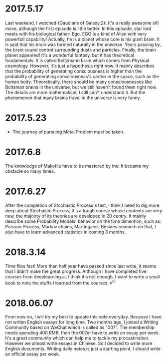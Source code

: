 # 2017.5.17 #

Last weekend, I watched 《Gaudians of Galaxy:2》. It's a really awesome sifi move, although the first episode is little better. In this episode, star lord meets with his biological father: Ego. EGO is a kind of Alien with very powerfull capability! Actually, he is a planet whose core is his giant brain. It is said that his brain was formed naturally in the universe. Years passing by, the brain cound control surrounding dusts and particles. Finally, the brain planet appeared! It's a wonderful fantasy, but it has theoretical fundamentals. It is called Boltzmann brain which comes from Physical cosmology. However, it's just a hypothesis right now. It mainly describes that the probability of generating consciousness is higher than the probability of generating consciousness's carrier in the space, such as the human body. Theoretically, there should be many consciousnesses like Boltsman brains in the universe, but we still haven't found them right now. The details are more mathematical, I still can't understand it. But the phenomenon that many brains travel in the universe is very funny.

# 2017.5.23 #

- The journey of pursuing Meta-Problem must be taken.

# 2017.6.8 #

The knowledge of Makefile have to be mastered by me! It became my obstacle so many times.

# 2017.6.27 #

After the completion of Stochastic Process's test, I think I need to dig more deep about Stochastic Process, it's a tough course whose contents are very new, the majoirty of its theories are developed in 20 centry. It mainly describe some Probability Models' behavior on the time dimention, such as: Poisson Process, Markov chains, Martingales. Besides research on that, I also have to learn advanced statistics in coming 3 months.

# 2018.3.14 #

Time flies fast! More than half year have passed since last write, it seems that I didn't make the great progress. Although I have completed five courses from deeplearning.ai, I think it's not enough. I want to write a small book to note the stuffs I learned from the courses.  $x^{(i)}$

# 2018.06.07 #

From now on, I will try my best to update this note everyday. Because I have not writen English essays for long time. Two months ago, I joined a Writing Community based on WeChat which is called as "007". The membership needs spending 400 RMB, then the 007er have to write an essay per week. It's a great community which can help me to tackle my procastination. However we almost write essays in Chinese. So I decided to write more English documents. Writing daily notes is just a starting point, I should write an official essay per week. 

